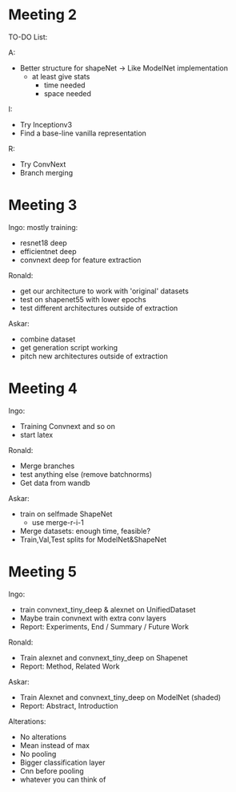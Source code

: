 # Meeting 2

TO-DO List:

A:
- Better structure for shapeNet -> Like ModelNet implementation
  - at least give stats
    - time needed
    - space needed

I:
- Try Inceptionv3
- Find a base-line vanilla representation

R:
- Try ConvNext
- Branch merging

# Meeting 3
Ingo: mostly training:
- resnet18 deep
- efficientnet deep
- convnext deep for feature extraction

Ronald:
- get our architecture to work with 'original' datasets
- test on shapenet55 with lower epochs
- test different architectures outside of extraction

Askar:
- combine dataset
- get generation script working
- pitch new architectures outside of extraction

# Meeting 4
Ingo:
- Training Convnext and so on
- start latex

Ronald:
- Merge branches
- test anything else (remove batchnorms)
- Get data from wandb

Askar:
- train on selfmade ShapeNet
    - use merge-r-i-1
- Merge datasets: enough time, feasible?
- Train,Val,Test splits for ModelNet&ShapeNet

# Meeting 5
Ingo:
- train convnext_tiny_deep & alexnet on UnifiedDataset
- Maybe train convnext with extra conv layers
- Report: Experiments, End / Summary / Future Work

Ronald:
- Train alexnet and convnext_tiny_deep on Shapenet
- Report: Method, Related Work

Askar:
- Train Alexnet and convnext_tiny_deep on ModelNet (shaded)
- Report: Abstract, Introduction

Alterations:
- No alterations
- Mean instead of max
- No pooling
- Bigger classification layer
- Cnn before pooling
- whatever you can think of